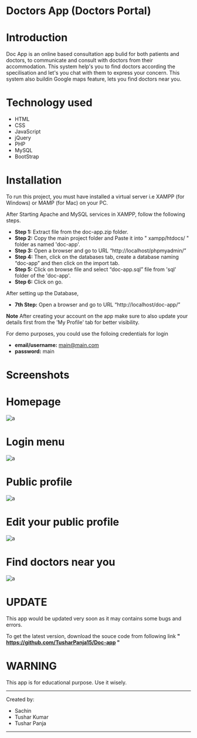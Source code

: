# Doctors App (Doctors Portal) 


# Introduction

Doc App is an online based consultation app bulid for both patients and doctors, to communicate and consult with doctors from their accommodation. This system help's you to find doctors according the specilisation and let's you chat with them to express your concern. This system also buildin Google maps feature, lets you find doctors near you.


# Technology used

- HTML
- CSS
- JavaScript
- jQuery
- PHP
- MySQL
- BootStrap


# Installation

To run this project, you must have installed a virtual server i.e XAMPP (for Windows) or MAMP (for Mac) on your PC.

After Starting Apache and MySQL services in XAMPP, follow the following steps. 

- **Step 1:** Extract file from the doc-app.zip folder. 
- **Step 2:** Copy the main project folder and Paste it into " xampp/htdocs/ " folder as named 'doc-app'. 
- **Step 3:** Open a browser and go to URL “http://localhost/phpmyadmin/” 
- **Step 4:** Then, click on the databases tab, create a database naming “doc-app” and then click on the import tab. 
- **Step 5:** Click on browse file and select “doc-app.sql” file from 'sql' folder of the 'doc-app'. 
- **Step 6:** Click on go.

After setting up the Database, 

- **7th Step:** Open a browser and go to URL “http://localhost/doc-app/”

**Note** After creating your account on the app make sure to also update your details first from the 'My Profile' tab for better visibility.


For demo purposes, you could use the folloing credentials for login 
- **email/username:** main@main.com 
- **password:** main


# Screenshots

# Homepage
![a](../main/docs/img/screenshots/task.png)


# Login menu
![a](../main/docs/img/screenshots/task.png)


# Public profile
![a](../main/docs/img/screenshots/task.png)


# Edit your public profile
![a](../main/docs/img/screenshots/task.png)


# Find doctors near you
![a](../main/docs/img/screenshots/task.png)



# UPDATE 

This app would be updated very soon as it may contains some bugs and errors.

To get the latest version, download the souce code from following link
**" https://github.com/TusharPanja15/Doc-app "** 


# WARNING

This app is for educational purpose. Use it wisely.



**************************************

Created by: 
- Sachin
- Tushar Kumar
- Tushar Panja


**************************************
